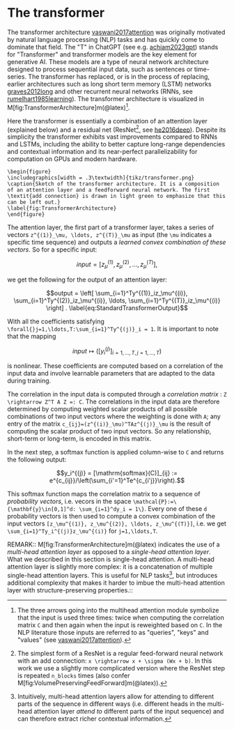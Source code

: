 # The transformer

The transformer architecture [vaswani2017attention](@cite) was originally motivated by natural language processing (NLP) tasks and has quickly come to dominate that field. The "T" in ChatGPT (see e.g. [achiam2023gpt](@cite)) stands for "Transformer" and transformer models are the key element for generative AI. These models are a type of neural network architecture designed to process sequential input data, such as sentences or time-series. The transformer has replaced, or is in the process of replacing, earlier architectures such as long short term memory (LSTM) networks [graves2012long](@cite) and other recurrent neural networks (RNNs, see [rumelhart1985learning](@cite)). The transformer architecture is visualized in M[fig:TransformerArchitecture]m(@latex)[^1].

[^1]: The three arrows going into the multihead attention module symbolize that the input is used three times: twice when computing the correlation matrix ``C`` and then again when the input is reweighted based on ``C``. In the NLP literature those inputs are referred to as "queries", "keys" and "values" (see [vaswani2017attention](@cite)).

Here the transformer is essentially a combination of an attention layer (explained below) and a residual net (ResNet[^2], see [he2016deep](@cite)). Despite its simplicity the transformer exhibits vast improvements compared to RNNs and LSTMs, including the ability to better capture long-range dependencies and contextual information and its near-perfect parallelizability for computation on GPUs and modern hardware.

[^2]: The simplest form of a ResNet is a regular feed-forward neural network with an add connection: ``x \rightarrow x + \sigma (Wx + b)``. In this work we use a slightly more complicated version where the ResNet step is repeated `n_blocks` times (also confer M[fig:VolumePreservingFeedForward]m(@latex)).



```@raw latex
\begin{figure}
\includegraphics[width = .3\textwidth]{tikz/transformer.png}
\caption{Sketch of the transformer architecture. It is a composition of an attention layer and a feedforward neural network. The first \textit{add connection} is drawn in light green to emphasize that this can be left out.}
\label{fig:TransformerArchitecture}
\end{figure}
```

The attention layer, the first part of a transformer layer, takes a series of vectors ``z^{(1)}_\mu, \ldots, z^{(T)}_\mu`` as input (the ``\mu`` indicates a specific time sequence) and outputs a *learned convex combination of these vectors*. So for a specific input: 
```math
input = [z_\mu^{(1)}, z_\mu^{(2)}, \ldots, z_\mu^{(T)}],
```

we get the following for the output of an attention layer:
```math
output = \left[ \sum_{i=1}^Ty^{(1)}_iz_\mu^{(i)}, \sum_{i=1}^Ty^{(2)}_iz_\mu^{(i)}, \ldots, \sum_{i=1}^Ty^{(T)}_iz_\mu^{(i)} \right] .
\label{eq:StandardTransformerOutput}
```

With all the coefficients satisfying ``\forall{}j=1,\ldots,T:\sum_{i=1}^Ty^{(j)}_i = 1``. It is important to note that the mapping 

```math
input \mapsto \left([y_i^{(j)}]_{i=1,\ldots,T,j=1,\ldots,T}\right)
```

is nonlinear. These coefficients are computed based on a correlation of the input data and involve learnable parameters that are adapted to the data during training.

The correlation in the input data is computed through a *correlation matrix* : ``Z \rightarrow Z^T A Z =: C``. The correlations in the input data are therefore determined by computing weighted scalar products of all possible combinations of two input vectors where the weighting is done with ``A``; any entry of the matrix ``c_{ij}=(z^{(i)}_\mu)^TAz^{(j)}_\mu`` is the result of computing the scalar product of two input vectors. So any relationship, short-term or long-term, is encoded in this matrix.

In the next step, a softmax function is applied column-wise to ``C`` and returns the following output: 
```math
y_i^{(j)} = [\mathrm{softmax}(C)]_{ij} := e^{c_{ij}}/\left(\sum_{i'=1}^Te^{c_{i'j}}\right).
```
This softmax function maps the correlation matrix to a sequence of *probability vectors*, i.e. vecors in the space ``\mathcal{P}:=\{\mathbf{y}\in[0,1]^d: \sum_{i=1}^dy_i = 1\}``. Every one of these ``d`` probability vectors is then used to compute a convex combination of the input vectors ``[z_\mu^{(1)}, z_\mu^{(2)}, \ldots, z_\mu^{(T)}]``, i.e. we get ``\sum_{i=1}^Ty_i^{(j)}z_\mu^{(i)}`` for ``j=1,\ldots,T``.


REMARK::
M[fig:TransformerArchitecture]m(@latex) indicates the use of a *multi-head attention layer* as opposed to a *single-head attention layer*. What we described in this section is single-head attention. A multi-head attention layer is slightly more complex: it is a concatenation of multiple single-head attention layers. This is useful for NLP tasks[^3], but introduces additional complexity that makes it harder to imbue the multi-head attention layer with structure-preserving properties.::


[^3]: Intuitively, multi-head attention layers allow for attending to different parts of the sequence in different ways (i.e. different heads in the multi-head attention layer *attend to* different parts of the input sequence) and can therefore extract richer contextual information.
